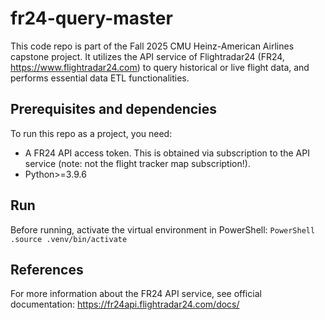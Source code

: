 # fr24-query-master
This code repo is part of the Fall 2025 CMU Heinz-American Airlines capstone project. It utilizes the API service of Flightradar24 (FR24, https://www.flightradar24.com) to query historical or live flight data, and performs essential data ETL functionalities.

## Prerequisites and dependencies
To run this repo as a project, you need:

- A FR24 API access token. This is obtained via subscription to the API service (note: not the flight tracker map subscription!).
- Python>=3.9.6


## Run
Before running, activate the virtual environment in PowerShell:
    ```PowerShell
    .source .venv/bin/activate
    ```

## References
For more information about the FR24 API service, see official documentation: https://fr24api.flightradar24.com/docs/
